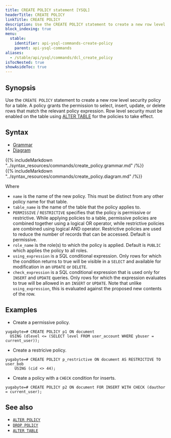 ```yaml
---
title: CREATE POLICY statement [YSQL]
headerTitle: CREATE POLICY
linkTitle: CREATE POLICY
description: Use the CREATE POLICY statement to create a new row level security policy for a table to select, insert, update, or delete rows that match the relevant policy expression.
block_indexing: true
menu:
  stable:
    identifier: api-ysql-commands-create-policy
    parent: api-ysql-commands
aliases:
  - /stable/api/ysql/commands/dcl_create_policy
isTocNested: true
showAsideToc: true
---
```


## Synopsis

Use the `CREATE POLICY` statement to create a new row level security policy for a table.
A policy grants the permission to select, insert, update, or delete rows that match the relevant policy expression.
Row level security must be enabled on the table using [ALTER TABLE](../ddl_alter_table) for the
policies to take effect.

## Syntax

<ul class="nav nav-tabs nav-tabs-yb">
  <li >
    <a href="#grammar" class="nav-link active" id="grammar-tab" data-toggle="tab" role="tab" aria-controls="grammar" aria-selected="true">
      <i class="fas fa-file-alt" aria-hidden="true"></i>
      Grammar
    </a>
  </li>
  <li>
    <a href="#diagram" class="nav-link" id="diagram-tab" data-toggle="tab" role="tab" aria-controls="diagram" aria-selected="false">
      <i class="fas fa-project-diagram" aria-hidden="true"></i>
      Diagram
    </a>
  </li>
</ul>

<div class="tab-content">
  <div id="grammar" class="tab-pane fade show active" role="tabpanel" aria-labelledby="grammar-tab">
    {{% includeMarkdown "../syntax_resources/commands/create_policy.grammar.md" /%}}
  </div>
  <div id="diagram" class="tab-pane fade" role="tabpanel" aria-labelledby="diagram-tab">
    {{% includeMarkdown "../syntax_resources/commands/create_policy.diagram.md" /%}}
  </div>
</div>

Where

- `name` is the name of the new policy. This must be distinct from any other policy name for that
  table.
- `table_name` is the name of the table that the policy applies to.
- `PERMISSIVE` / `RESTRICTIVE` specifies that the policy is permissive or restrictive.
While applying policies to a table, permissive policies are combined together using a logical OR operator,
while restrictive policies are combined using logical AND operator. Restrictive policies are used to 
reduce the number of records that can be accessed. Default is permissive.
- `role_name` is the role(s) to which the policy is applied. Default is `PUBLIC` which applies the
  policy to all roles.
- `using_expression` is a SQL conditional expression. Only rows for which the condition returns to
  true will be visible in a `SELECT` and available for modification in an `UPDATE` or `DELETE`.
- `check_expression` is a SQL conditional expression that is used only for `INSERT` and `UPDATE`
  queries. Only rows for which the expression evaluates to true will be allowed in an `INSERT` or
  `UPDATE`. Note that unlike `using_expression`, this is evaluated against the proposed new contents
  of the row.

## Examples

- Create a permissive policy.

```postgresql
yugabyte=# CREATE POLICY p1 ON document
  USING (dlevel <= (SELECT level FROM user_account WHERE ybuser = current_user));
```

- Create a restricive policy.

```postgresql
yugabyte=# CREATE POLICY p_restrictive ON document AS RESTRICTIVE TO user_bob
    USING (cid <> 44);
```

- Create a policy with a `CHECK` condition for inserts.

```postgresql
yugabyte=# CREATE POLICY p2 ON document FOR INSERT WITH CHECK (dauthor = current_user);
```

## See also

- [`ALTER POLICY`](../dcl_alter_policy)
- [`DROP POLICY`](../dcl_drop_policy)
- [`ALTER TABLE`](../ddl_alter_table)
